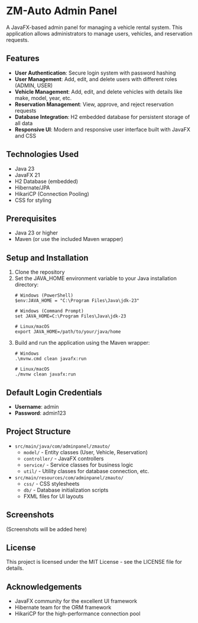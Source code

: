 # ZM-Auto Admin Panel

A JavaFX-based admin panel for managing a vehicle rental system. This application allows administrators to manage users, vehicles, and reservation requests.

## Features

- **User Authentication**: Secure login system with password hashing
- **User Management**: Add, edit, and delete users with different roles (ADMIN, USER)
- **Vehicle Management**: Add, edit, and delete vehicles with details like make, model, year, etc.
- **Reservation Management**: View, approve, and reject reservation requests
- **Database Integration**: H2 embedded database for persistent storage of all data
- **Responsive UI**: Modern and responsive user interface built with JavaFX and CSS

## Technologies Used

- Java 23
- JavaFX 21
- H2 Database (embedded)
- Hibernate/JPA
- HikariCP (Connection Pooling)
- CSS for styling

## Prerequisites

- Java 23 or higher
- Maven (or use the included Maven wrapper)

## Setup and Installation

1. Clone the repository
2. Set the JAVA_HOME environment variable to your Java installation directory:
   ```
   # Windows (PowerShell)
   $env:JAVA_HOME = "C:\Program Files\Java\jdk-23"

   # Windows (Command Prompt)
   set JAVA_HOME=C:\Program Files\Java\jdk-23

   # Linux/macOS
   export JAVA_HOME=/path/to/your/java/home
   ```
3. Build and run the application using the Maven wrapper:
   ```
   # Windows
   .\mvnw.cmd clean javafx:run

   # Linux/macOS
   ./mvnw clean javafx:run
   ```

## Default Login Credentials

- **Username**: admin
- **Password**: admin123

## Project Structure

- `src/main/java/com/adminpanel/zmauto/`
  - `model/` - Entity classes (User, Vehicle, Reservation)
  - `controller/` - JavaFX controllers
  - `service/` - Service classes for business logic
  - `util/` - Utility classes for database connection, etc.
- `src/main/resources/com/adminpanel/zmauto/`
  - `css/` - CSS stylesheets
  - `db/` - Database initialization scripts
  - FXML files for UI layouts

## Screenshots

(Screenshots will be added here)

## License

This project is licensed under the MIT License - see the LICENSE file for details.

## Acknowledgements

- JavaFX community for the excellent UI framework
- Hibernate team for the ORM framework
- HikariCP for the high-performance connection pool
